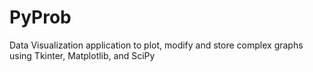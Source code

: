 # PyProb
Data Visualization application to plot, modify and store complex graphs using Tkinter, Matplotlib, and SciPy
